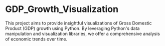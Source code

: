 # GDP_Growth_Visualization
This project aims to provide insightful visualizations of Gross Domestic Product (GDP) growth using Python. By leveraging Python's data manipulation and visualization libraries, we offer a comprehensive analysis of economic trends over time.
